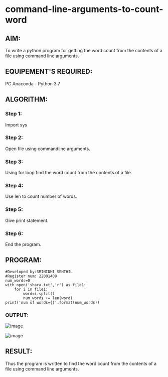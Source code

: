 # command-line-arguments-to-count-word
## AIM:
To write a python program for getting the word count from the contents of a file using command line arguments.
## EQUIPEMENT'S REQUIRED: 
PC
Anaconda - Python 3.7
## ALGORITHM: 
### Step 1:

Import sys
### Step 2: 

Open file using commandline arguments.
### Step 3: 

Using for loop find the word count from the contents of a file.
### Step 4:  

Use len to count number of words.
### Step 5: 

Give print statement.
### Step 6: 

End the program.

## PROGRAM:
```
#Developed by:SRINIDHI SENTHIL
#Register num: 22001408
num_words=0
with open('shara.txt','r') as file1:
    for i in file1:
        word=i.split()
        num_words += len(word)
print('num of words={}'.format(num_words))   
```
### OUTPUT:

![image](https://user-images.githubusercontent.com/121373170/214841475-57c10fcd-cef1-48e6-829c-38cc1413f0ad.png)

![image](https://user-images.githubusercontent.com/121373170/214841615-ba14f543-a24c-45cb-885d-86ded77a656b.png)


## RESULT:
Thus the program is written to find the word count from the contents of a file using command line arguments.
